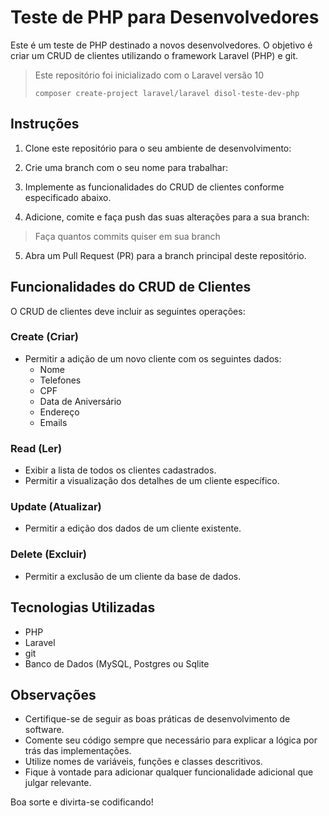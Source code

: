 # Teste de PHP para Desenvolvedores

Este é um teste de PHP destinado a novos desenvolvedores. O objetivo é criar um CRUD de clientes utilizando o framework Laravel (PHP) e git.

> Este repositório foi inicializado com o Laravel versão 10
> 
> `composer create-project laravel/laravel disol-teste-dev-php`

## Instruções

1. Clone este repositório para o seu ambiente de desenvolvimento:

2. Crie uma branch com o seu nome para trabalhar:

3. Implemente as funcionalidades do CRUD de clientes conforme especificado abaixo.

4. Adicione, comite e faça push das suas alterações para a sua branch:

> Faça quantos commits quiser em sua branch

5. Abra um Pull Request (PR) para a branch principal deste repositório.

## Funcionalidades do CRUD de Clientes

O CRUD de clientes deve incluir as seguintes operações:

### Create (Criar)

- Permitir a adição de um novo cliente com os seguintes dados:
  - Nome
  - Telefones
  - CPF
  - Data de Aniversário
  - Endereço
  - Emails

### Read (Ler)

- Exibir a lista de todos os clientes cadastrados.
- Permitir a visualização dos detalhes de um cliente específico.

### Update (Atualizar)

- Permitir a edição dos dados de um cliente existente.

### Delete (Excluir)

- Permitir a exclusão de um cliente da base de dados.

## Tecnologias Utilizadas

- PHP
- Laravel
- git
- Banco de Dados (MySQL, Postgres ou Sqlite

## Observações

- Certifique-se de seguir as boas práticas de desenvolvimento de software.
- Comente seu código sempre que necessário para explicar a lógica por trás das implementações.
- Utilize nomes de variáveis, funções e classes descritivos.
- Fique à vontade para adicionar qualquer funcionalidade adicional que julgar relevante.

Boa sorte e divirta-se codificando!
